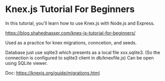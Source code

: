 # Knex.js Tutorial For Beginners

In this tutorial, you'll learn how to use Knex.js with Node.js and Express.

https://blog.shahednasser.com/knex-js-tutorial-for-beginners/

Used as a practice for knex migrations, conncetion, and seeds.

Database just use sqlite3 which presents as a local file xxx.sqlite3.
(So the connection is configured to sqlite3 client in db/knexfile.js)
Can be open using SQLite viewer.

Doc: https://knexjs.org/guide/migrations.html
